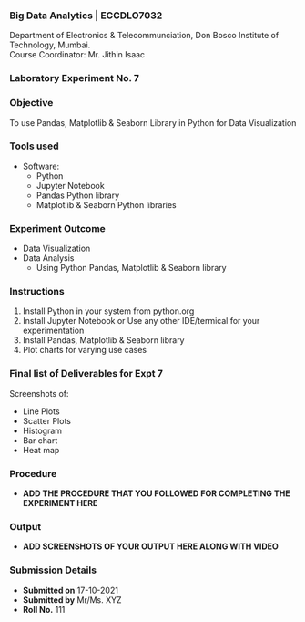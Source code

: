 ### Big Data Analytics | ECCDLO7032 
Department of Electronics & Telecommunciation, 
Don Bosco Institute of Technology, Mumbai.  
Course Coordinator: Mr. Jithin Isaac

### Laboratory Experiment No. 7
 
### Objective  
 To use Pandas, Matplotlib & Seaborn Library in Python for Data Visualization
 
### Tools used  
- Software: 
  - Python
  - Jupyter Notebook
  - Pandas Python library
  - Matplotlib & Seaborn Python libraries

### Experiment Outcome
- Data Visualization 
- Data Analysis
  - Using Python Pandas, Matplotlib & Seaborn library

### Instructions

1. Install Python in your system from python.org 
2. Install Jupyter Notebook or Use any other IDE/termical for your experimentation
3. Install Pandas, Matplotlib & Seaborn library 
4. Plot charts for varying use cases

### Final list of Deliverables for Expt 7 

Screenshots of:
- Line Plots
- Scatter Plots
- Histogram
- Bar chart
- Heat map

### Procedure 
- **ADD THE PROCEDURE THAT YOU FOLLOWED FOR COMPLETING THE EXPERIMENT HERE**

### Output
- **ADD SCREENSHOTS OF YOUR OUTPUT HERE ALONG WITH VIDEO**  

### Submission Details
- **Submitted on** 17-10-2021
- **Submitted by** Mr/Ms. XYZ
- **Roll No.** 111
